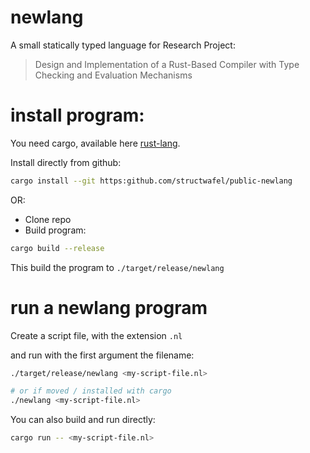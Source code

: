 # newlang

A small statically typed language for Research Project: 

> Design and Implementation of a Rust-Based Compiler with Type Checking and Evaluation Mechanisms


# install program:
You need cargo, available here [rust-lang](https://www.rust-lang.org/tools/install).


Install directly from github:
``` bash
cargo install --git https:github.com/structwafel/public-newlang
```

OR:
- Clone repo
- Build program:
``` bash
cargo build --release
```
This build the program to `./target/release/newlang`
# run a newlang program
Create a script file, with the extension `.nl`


and run with the first argument the filename:
``` bash
./target/release/newlang <my-script-file.nl>

# or if moved / installed with cargo
./newlang <my-script-file.nl>
```

You can also build and run directly:
``` bash
cargo run -- <my-script-file.nl>
```

